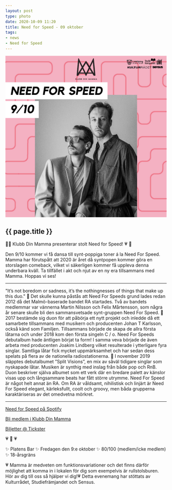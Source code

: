 ```yaml
---
layout: post
type: photo
date: 2020-10-09 11:20
title: Need for Speed - 09 oktober 
tags:
- news
- Need for Speed
---
```


<img class="news-photo" src="/assets/img/NeedforSpeed_Pressbild.jpg" alt="{{ page.title }}" />

## {{ page.title }}

🌹💗 Klubb Din Mamma presenterar stolt Need for Speed! 💗 🌹

Den 9/10 kommer vi få dansa till synt-poppiga toner á la Need For Speed. Mamma har förutspått att 2020 är året då syntpopen kommer göra en storslagen comeback, vilket vi säkerligen kommer få uppleva denna underbara kväll. Ta tillfället i akt och njut av en ny era tillsammans med Mamma. Hoppas vi ses!

-----------------------------------------------------------------------

"It’s not boredom or sadness, it’s the nothingnesses of things that make up this duo."
🌹 Det skulle kunna påstås att Need For Speeds grund lades redan 2012 då det Malmö-baserade bandet RA startades. Två av bandets medlemmar var vännerna Martin Nilsson och Felix Mårtensson, som några år senare skulle bli den sammansvetsade synt-gruppen Need For Speed.
🌹 2017 bestämde sig duon för att påbörja ett nytt projekt och inledde då ett samarbete tillsammans med musikern och producenten Johan T Karlsson, också känd som Familjen. Tillsammans började de skapa de allra första låtarna och under 2018 kom den första singeln C / o. Need For Speeds debutalbum hade äntligen börjat ta form! I samma veva började de även arbeta med producenten Joakim Lindberg vilket resulterade i ytterligare fyra singlar. Samtliga låtar fick mycket uppmärksamhet och har sedan dess spelats på flera av de nationella radiostationerna.
🌹 I november 2019 släpptes debutalbumet ”Split Visions”, en mix av såväl tidigare singlar som nyskapade låtar. Musiken är synthig med inslag från både pop och RnB. Duon beskriver själva albumet som ett verk där en bredare palett av känslor visas upp och långsammare beats har fått större utrymme. Need For Speed är något helt annat än RA. Om RA är våldsamt, nihilistisk och linjärt är Need For Speed elegant, kärleksfullt, coolt och groovy, men båda grupperna karaktäriseras av det omedvetna mörkret.

----------------------------------------------------------------------

[Need for Speed på Spotify](https://open.spotify.com/artist/1Dtses9ARjOholLUpr0rMN?si=g4Z33xN6Rr6oLHj3hbxMzQ)  

[Bli medlem i Klubb Din Mamma](http://klubbdinmamma.com/member/)  

[Biljetter @ Tickster](https://secure.tickster.com/sv/a7acrdk2hv34fd0/products)  

💗 🌹 💗 

✨ Platens Bar
✨ Fredagen den 9:e oktober
✨ 80/100 (medlem/icke medlem)
✨ 18-årsgräns

💗 Mamma är medveten om funktionsvariationer och det finns därför möjlighet att komma in i lokalen för dig som exempelvis är rullstolsburen. Hör av dig till oss så hjälper vi dig!💗
Detta evenemang har stöttats av Kulturrådet, Studiefrämjandet och Sensus.






